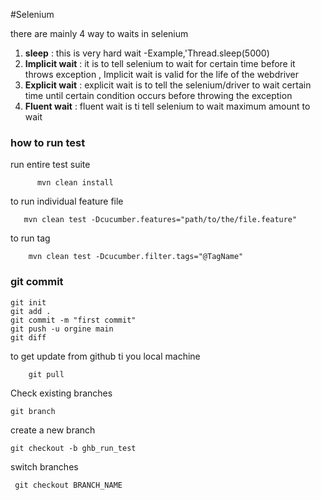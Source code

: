 #Selenium

there are mainly 4 way to waits in selenium

1. **sleep** : this is very hard wait -Example,'Thread.sleep(5000)
2. **Implicit wait** : it is to tell selenium to wait for certain time before it throws exception ,
    Implicit wait is valid for the life of the webdriver
3. **Explicit wait** : explicit wait is to tell the selenium/driver to wait certain time until certain 
   condition occurs before throwing the exception 
4. **Fluent wait** : fluent wait is ti tell selenium to wait maximum amount to wait 


### how to run test

run entire test suite

          mvn clean install

to run individual feature file

       mvn clean test -Dcucumber.features="path/to/the/file.feature"

to run tag

        mvn clean test -Dcucumber.filter.tags="@TagName"

### git commit 

    git init
    git add .
    git commit -m "first commit"
    git push -u orgine main
    git diff

to get update from github ti you local machine
       
        git pull

Check existing branches
   
    git branch
 
create a new branch 

    git checkout -b ghb_run_test
switch branches
     
     git checkout BRANCH_NAME